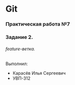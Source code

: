 # Git
### Практическая работа №7
### Задание 2.
###### feature-ветка. 

Выполнил:
* Карасёв Илья Сергеевич
* УВП-312